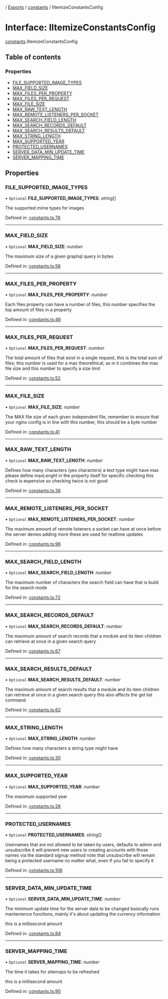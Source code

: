 [](../README.md) / [Exports](../modules.md) / [constants](../modules/constants.md) / IItemizeConstantsConfig

# Interface: IItemizeConstantsConfig

[constants](../modules/constants.md).IItemizeConstantsConfig

## Table of contents

### Properties

- [FILE\_SUPPORTED\_IMAGE\_TYPES](constants.iitemizeconstantsconfig.md#file_supported_image_types)
- [MAX\_FIELD\_SIZE](constants.iitemizeconstantsconfig.md#max_field_size)
- [MAX\_FILES\_PER\_PROPERTY](constants.iitemizeconstantsconfig.md#max_files_per_property)
- [MAX\_FILES\_PER\_REQUEST](constants.iitemizeconstantsconfig.md#max_files_per_request)
- [MAX\_FILE\_SIZE](constants.iitemizeconstantsconfig.md#max_file_size)
- [MAX\_RAW\_TEXT\_LENGTH](constants.iitemizeconstantsconfig.md#max_raw_text_length)
- [MAX\_REMOTE\_LISTENERS\_PER\_SOCKET](constants.iitemizeconstantsconfig.md#max_remote_listeners_per_socket)
- [MAX\_SEARCH\_FIELD\_LENGTH](constants.iitemizeconstantsconfig.md#max_search_field_length)
- [MAX\_SEARCH\_RECORDS\_DEFAULT](constants.iitemizeconstantsconfig.md#max_search_records_default)
- [MAX\_SEARCH\_RESULTS\_DEFAULT](constants.iitemizeconstantsconfig.md#max_search_results_default)
- [MAX\_STRING\_LENGTH](constants.iitemizeconstantsconfig.md#max_string_length)
- [MAX\_SUPPORTED\_YEAR](constants.iitemizeconstantsconfig.md#max_supported_year)
- [PROTECTED\_USERNAMES](constants.iitemizeconstantsconfig.md#protected_usernames)
- [SERVER\_DATA\_MIN\_UPDATE\_TIME](constants.iitemizeconstantsconfig.md#server_data_min_update_time)
- [SERVER\_MAPPING\_TIME](constants.iitemizeconstantsconfig.md#server_mapping_time)

## Properties

### FILE\_SUPPORTED\_IMAGE\_TYPES

• `Optional` **FILE\_SUPPORTED\_IMAGE\_TYPES**: *string*[]

The supported mime types for images

Defined in: [constants.ts:76](https://github.com/onzag/itemize/blob/0569bdf2/constants.ts#L76)

___

### MAX\_FIELD\_SIZE

• `Optional` **MAX\_FIELD\_SIZE**: *number*

The maximum size of a given graphql query in bytes

Defined in: [constants.ts:56](https://github.com/onzag/itemize/blob/0569bdf2/constants.ts#L56)

___

### MAX\_FILES\_PER\_PROPERTY

• `Optional` **MAX\_FILES\_PER\_PROPERTY**: *number*

Each files property can have a number of files, this number specifies the
top amount of files in a property

Defined in: [constants.ts:46](https://github.com/onzag/itemize/blob/0569bdf2/constants.ts#L46)

___

### MAX\_FILES\_PER\_REQUEST

• `Optional` **MAX\_FILES\_PER\_REQUEST**: *number*

The total amount of files that exist in a single request, this is the total
sum of files; this number is used for a max theorethical, as in it combines
the max file size and this number to specify a size limit

Defined in: [constants.ts:52](https://github.com/onzag/itemize/blob/0569bdf2/constants.ts#L52)

___

### MAX\_FILE\_SIZE

• `Optional` **MAX\_FILE\_SIZE**: *number*

The MAX file size of each given independent file, remember to ensure that
your nginx config is in line with this number, this should be a byte number

Defined in: [constants.ts:41](https://github.com/onzag/itemize/blob/0569bdf2/constants.ts#L41)

___

### MAX\_RAW\_TEXT\_LENGTH

• `Optional` **MAX\_RAW\_TEXT\_LENGTH**: *number*

Defines how many characters (yes characters) a text type might have max
please define maxLenght in the property itself for specific checking
this check is expensive so checking twice is not good

Defined in: [constants.ts:36](https://github.com/onzag/itemize/blob/0569bdf2/constants.ts#L36)

___

### MAX\_REMOTE\_LISTENERS\_PER\_SOCKET

• `Optional` **MAX\_REMOTE\_LISTENERS\_PER\_SOCKET**: *number*

The maximum amount of remote listeners a socket can
have at once before the server denies adding more
these are used for realtime updates

Defined in: [constants.ts:96](https://github.com/onzag/itemize/blob/0569bdf2/constants.ts#L96)

___

### MAX\_SEARCH\_FIELD\_LENGTH

• `Optional` **MAX\_SEARCH\_FIELD\_LENGTH**: *number*

The maximum number of characters the search field can
have that is build for the search mode

Defined in: [constants.ts:72](https://github.com/onzag/itemize/blob/0569bdf2/constants.ts#L72)

___

### MAX\_SEARCH\_RECORDS\_DEFAULT

• `Optional` **MAX\_SEARCH\_RECORDS\_DEFAULT**: *number*

The maximum amount of search records that a module and its item
children can retrieve at once in a given search query

Defined in: [constants.ts:67](https://github.com/onzag/itemize/blob/0569bdf2/constants.ts#L67)

___

### MAX\_SEARCH\_RESULTS\_DEFAULT

• `Optional` **MAX\_SEARCH\_RESULTS\_DEFAULT**: *number*

The maximum amount of search results that a module and its item
children can retrieve at once in a given search query
this also affects the get list command

Defined in: [constants.ts:62](https://github.com/onzag/itemize/blob/0569bdf2/constants.ts#L62)

___

### MAX\_STRING\_LENGTH

• `Optional` **MAX\_STRING\_LENGTH**: *number*

Defines how many characters a string type might have

Defined in: [constants.ts:30](https://github.com/onzag/itemize/blob/0569bdf2/constants.ts#L30)

___

### MAX\_SUPPORTED\_YEAR

• `Optional` **MAX\_SUPPORTED\_YEAR**: *number*

The maximum supported year

Defined in: [constants.ts:26](https://github.com/onzag/itemize/blob/0569bdf2/constants.ts#L26)

___

### PROTECTED\_USERNAMES

• `Optional` **PROTECTED\_USERNAMES**: *string*[]

Usernames that are not allowed to be taken
by users, defaults to admin and unsubscribe
it will prevent new users to creating accounts
with those names via the standard signup method
note that unsubscribe will remain being a protected
username no matter what, even if you fail
to specify it

Defined in: [constants.ts:106](https://github.com/onzag/itemize/blob/0569bdf2/constants.ts#L106)

___

### SERVER\_DATA\_MIN\_UPDATE\_TIME

• `Optional` **SERVER\_DATA\_MIN\_UPDATE\_TIME**: *number*

The minimum update time for the server data to be changed
basically runs mantenience functions, mainly it's about
updating the currency information

this is a millisecond amount

Defined in: [constants.ts:84](https://github.com/onzag/itemize/blob/0569bdf2/constants.ts#L84)

___

### SERVER\_MAPPING\_TIME

• `Optional` **SERVER\_MAPPING\_TIME**: *number*

The time it takes for sitemaps to be refreshed

this is a millisecond amount

Defined in: [constants.ts:90](https://github.com/onzag/itemize/blob/0569bdf2/constants.ts#L90)
